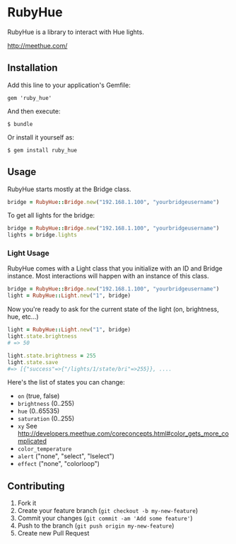 # RubyHue

RubyHue is a library to interact with Hue lights.

http://meethue.com/

## Installation

Add this line to your application's Gemfile:

    gem 'ruby_hue'

And then execute:

    $ bundle

Or install it yourself as:

    $ gem install ruby_hue

## Usage

RubyHue starts mostly at the Bridge class.

```ruby
bridge = RubyHue::Bridge.new("192.168.1.100", "yourbridgeusername")
```

To get all lights for the bridge:

```ruby
bridge = RubyHue::Bridge.new("192.168.1.100", "yourbridgeusername")
lights = bridge.lights
```

### Light Usage

RubyHue comes with a Light class that you initialize with an ID and Bridge instance. Most interactions will happen with an instance of this class.

```ruby
bridge = RubyHue::Bridge.new("192.168.1.100", "yourbridgeusername")
light = RubyHue::Light.new("1", bridge)
```

Now you're ready to ask for the current state of the light (on, brightness, hue, etc...)

```ruby
light = RubyHue::Light.new("1", bridge)
light.state.brightness
# => 50

light.state.brightness = 255
light.state.save
#=> [{"success"=>{"/lights/1/state/bri"=>255}}, ....
```

Here's the list of states you can change:

* `on` (true, false)
* `brightness` (0..255)
* `hue` (0..65535)
* `saturation` (0..255)
* `xy` See http://developers.meethue.com/coreconcepts.html#color_gets_more_complicated
* `color_temperature`
* `alert` ("none", "select", "lselect")
* `effect` ("none", "colorloop")


## Contributing

1. Fork it
2. Create your feature branch (`git checkout -b my-new-feature`)
3. Commit your changes (`git commit -am 'Add some feature'`)
4. Push to the branch (`git push origin my-new-feature`)
5. Create new Pull Request
